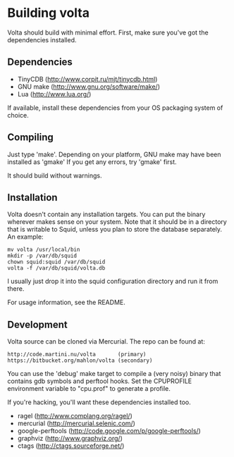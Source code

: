 
Building volta
===============

Volta should build with minimal effort.  First, make sure you've got the
dependencies installed.


Dependencies
------------

 - TinyCDB  (http://www.corpit.ru/mjt/tinycdb.html)
 - GNU make (http://www.gnu.org/software/make/)
 - Lua      (http://www.lua.org/)

If available, install these dependencies from your OS packaging system
of choice.


Compiling
---------

Just type 'make'.  Depending on your platform, GNU make may have been
installed as 'gmake' If you get any errors, try 'gmake' first.

It should build without warnings.


Installation
------------

Volta doesn't contain any installation targets.  You can put the binary
wherever makes sense on your system.  Note that it should be in a
directory that is writable to Squid, unless you plan to store the
database separately.  An example:

	mv volta /usr/local/bin
	mkdir -p /var/db/squid
	chown squid:squid /var/db/squid
	volta -f /var/db/squid/volta.db

I usually just drop it into the squid configuration directory and run it
from there.

For usage information, see the README.


Development
-----------

Volta source can be cloned via Mercurial.  The repo can be found at:

	http://code.martini.nu/volta       (primary)
	https://bitbucket.org/mahlon/volta (secondary)

You can use the 'debug' make target to compile a (very noisy) binary
that contains gdb symbols and perftool hooks.  Set the CPUPROFILE
environment variable to "cpu.prof" to generate a profile.

If you're hacking, you'll want these dependencies installed too.

  - ragel (http://www.complang.org/ragel/)
  - mercurial (http://mercurial.selenic.com/)
  - google-perftools (http://code.google.com/p/google-perftools/)
  - graphviz (http://www.graphviz.org/)
  - ctags (http://ctags.sourceforge.net/)

